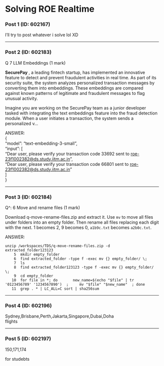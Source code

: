 # Solving ROE Realtime

### Post 1 (ID: 602167)

I’ll try to post whatever i solve lol XD


---

### Post 2 (ID: 602183)

Q 7 LLM Embeddings (1 mark)

**SecurePay** , a leading fintech startup, has implemented an innovative
feature to detect and prevent fraudulent activities in real time. As part of
its security suite, the system analyzes personalized transaction messages by
converting them into embeddings. These embeddings are compared against known
patterns of legitimate and fraudulent messages to flag unusual activity.

Imagine you are working on the SecurePay team as a junior developer tasked
with integrating the text embeddings feature into the fraud detection module.
When a user initiates a transaction, the system sends a personalized v…

ANSWER:  
{  
“model”: “text-embedding-3-small”,  
“input”: [  
“Dear user, please verify your transaction code 33692 sent to
roe-23f1002382@ds.study.iitm.ac.in”,  
“Dear user, please verify your transaction code 66801 sent to
roe-23f1002382@ds.study.iitm.ac.in”  
]  
}


---

### Post 3 (ID: 602184)

Q^: 6 Move and rename files (1 mark)

Download q-move-rename-files.zip and extract it. Use `mv` to move all files
under folders into an empty folder. Then rename all files replacing each digit
with the next. 1 becomes 2, 9 becomes 0, `a1b9c.txt` becomes `a2b0c.txt`.

ANSWER:

    
    
    unzip /workspaces/TDS/q-move-rename-files.zip -d extracted_folder123123
        5  mkdir empty_folder 
        6  find extracted_folder -type f -exec mv {} empty_folder/ \; 
        7  ls
        8  find extracted_folder123123 -type f -exec mv {} empty_folder/ \; 
        9  cd empty_folder  
       10  for file in *; do       new_name=$(echo "$file" | tr '0123456789' '1234567890')  ;     mv "$file" "$new_name"  ; done  
       11  grep . * | LC_ALL=C sort | sha256sum  
    


---

### Post 4 (ID: 602196)

Sydney,Brisbane,Perth,Jakarta,Singapore,Dubai,Doha  
flights


---

### Post 5 (ID: 602197)

150,171,174

for studebts

